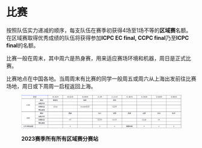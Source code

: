 # 比赛

按照队伍实力递减的顺序，每支队伍在赛季初获得4场至1场不等的**区域赛**名额。在区域赛取得优秀成绩的队伍将获得参加**ICPC EC final, CCPC final**乃至**ICPC final**的名额。



比赛一般在周末，其中周六是热身赛，用来适应赛场环境和机器，周日是正式比赛。

比赛地点在中国各地。当周周末有比赛的同学一般周五或周六从上海出发前往比赛场地，周日或下周周一启程返回上海。

<figure><img src="../../../.gitbook/assets/图片.png" alt=""><figcaption><p><strong>2023赛季所有所有区域赛分赛站</strong></p></figcaption></figure>

